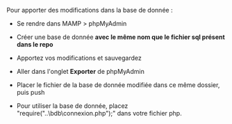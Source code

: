 Pour apporter des modifications dans la base de donnée : 
- Se rendre dans MAMP > phpMyAdmin
- Créer une base de donnée **avec le même nom que le fichier sql présent dans le repo**
- Apportez vos modifications et sauvegardez
- Aller dans l'onglet **Exporter** de phpMyAdmin
- Placer le fichier de la base de donnée modifiée dans ce même dossier, puis push

- Pour utiliser la base de donnée, placez "require("..\bdb\connexion.php");" dans votre fichier php.